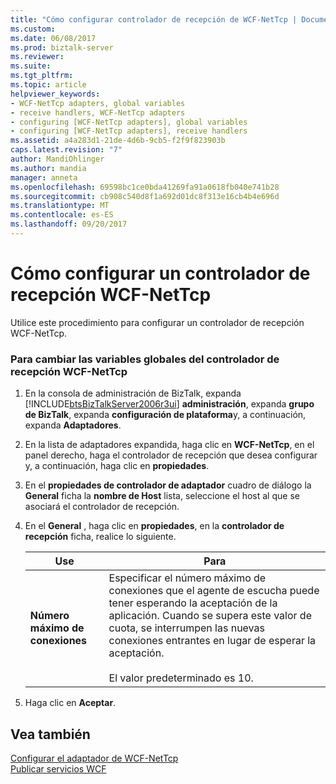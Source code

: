 ```yaml
---
title: "Cómo configurar controlador de recepción de WCF-NetTcp | Documentos de Microsoft"
ms.custom: 
ms.date: 06/08/2017
ms.prod: biztalk-server
ms.reviewer: 
ms.suite: 
ms.tgt_pltfrm: 
ms.topic: article
helpviewer_keywords:
- WCF-NetTcp adapters, global variables
- receive handlers, WCF-NetTcp adapters
- configuring [WCF-NetTcp adapters], global variables
- configuring [WCF-NetTcp adapters], receive handlers
ms.assetid: a4a283d1-21de-4d6b-9cb5-f2f9f823903b
caps.latest.revision: "7"
author: MandiOhlinger
ms.author: mandia
manager: anneta
ms.openlocfilehash: 69598bc1ce0bda41269fa91a0618fb040e741b28
ms.sourcegitcommit: cb908c540d8f1a692d01dc8f313e16cb4b4e696d
ms.translationtype: MT
ms.contentlocale: es-ES
ms.lasthandoff: 09/20/2017
---
```

# <a name="how-to-configure-a-wcf-nettcp-receive-handler"></a>Cómo configurar un controlador de recepción WCF-NetTcp
Utilice este procedimiento para configurar un controlador de recepción WCF-NetTcp.  
  
### <a name="to-change-global-variables-for-a-wcf-nettcp-receive-handler"></a>Para cambiar las variables globales del controlador de recepción WCF-NetTcp  
  
1.  En la consola de administración de BizTalk, expanda [!INCLUDE[btsBizTalkServer2006r3ui](../includes/btsbiztalkserver2006r3ui-md.md)] **administración**, expanda **grupo de BizTalk**, expanda **configuración de plataforma**y, a continuación, expanda **Adaptadores**.  
  
2.  En la lista de adaptadores expandida, haga clic en **WCF-NetTcp**, en el panel derecho, haga el controlador de recepción que desea configurar y, a continuación, haga clic en **propiedades**.  
  
3.  En el **propiedades de controlador de adaptador** cuadro de diálogo la **General** ficha la **nombre de Host** lista, seleccione el host al que se asociará el controlador de recepción.  
  
4.  En el **General** , haga clic en **propiedades**, en la **controlador de recepción** ficha, realice lo siguiente.  
  
    |Use|Para|  
    |--------------|----------------|  
    |**Número máximo de conexiones**|Especificar el número máximo de conexiones que el agente de escucha puede tener esperando la aceptación de la aplicación. Cuando se supera este valor de cuota, se interrumpen las nuevas conexiones entrantes en lugar de esperar la aceptación.<br /><br /> El valor predeterminado es 10.|  
  
5.  Haga clic en **Aceptar**.  
  
## <a name="see-also"></a>Vea también  
 [Configurar el adaptador de WCF-NetTcp](../core/configuring-the-wcf-nettcp-adapter.md)   
 [Publicar servicios WCF](../core/publishing-wcf-services.md)